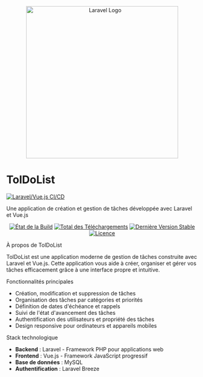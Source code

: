 <p align="center"><a href="https://laravel.com" target="_blank"><img src="https://raw.githubusercontent.com/laravel/art/master/logo-lockup/5%20SVG/2%20CMYK/1%20Full%20Color/laravel-logolockup-cmyk-red.svg" width="400" alt="Laravel Logo"></a></p>

# TolDoList

[![Laravel/Vue.js CI/CD](https://github.com/tolgadev75/toldolist/actions/workflows/laravel.yml/badge.svg)](https://github.com/tolgadev75/toldolist/actions/workflows/laravel.yml)

Une application de création et gestion de tâches développée avec Laravel et Vue.js

<p align="center">
<a href="https://github.com/laravel/framework/actions"><img src="https://github.com/laravel/framework/workflows/tests/badge.svg" alt="État de la Build"></a>
<a href="https://packagist.org/packages/laravel/framework"><img src="https://img.shields.io/packagist/dt/laravel/framework" alt="Total des Téléchargements"></a>
<a href="https://packagist.org/packages/laravel/framework"><img src="https://img.shields.io/packagist/v/laravel/framework" alt="Dernière Version Stable"></a>
<a href="https://packagist.org/packages/laravel/framework"><img src="https://img.shields.io/packagist/l/laravel/framework" alt="Licence"></a>
</p>

À propos de TolDoList

TolDoList est une application moderne de gestion de tâches construite avec Laravel et Vue.js. Cette application vous aide à créer, organiser et gérer vos tâches efficacement grâce à une interface propre et intuitive.

Fonctionnalités principales

- Création, modification et suppression de tâches
- Organisation des tâches par catégories et priorités
- Définition de dates d'échéance et rappels
- Suivi de l'état d'avancement des tâches
- Authentification des utilisateurs et propriété des tâches
- Design responsive pour ordinateurs et appareils mobiles

Stack technologique

- **Backend** : Laravel - Framework PHP pour applications web
- **Frontend** : Vue.js - Framework JavaScript progressif
- **Base de données** : MySQL 
- **Authentification** : Laravel Breeze
